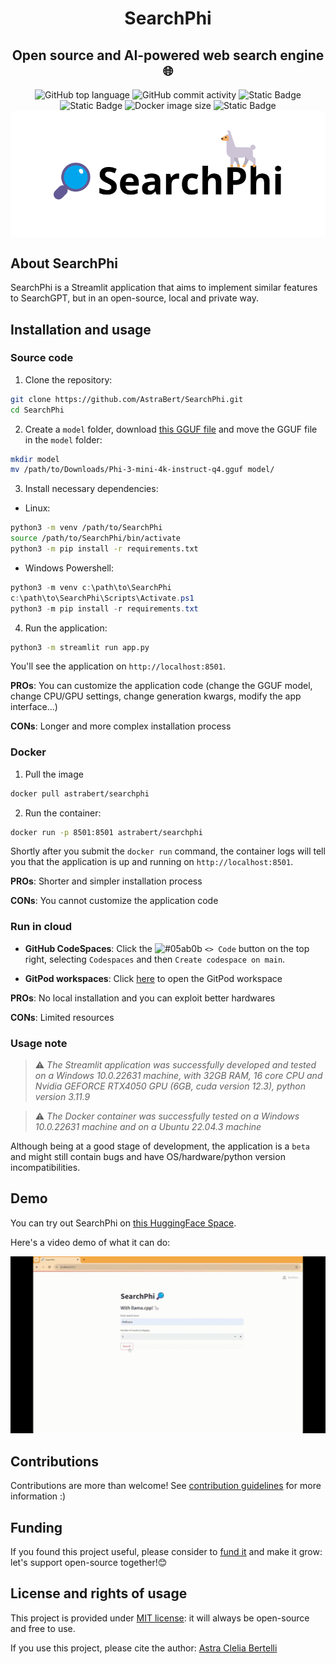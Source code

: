 <h1 align="center">SearchPhi</h1>
<h2 align="center">Open source and AI-powered web search engine🌐</h2>


<div align="center">
    <img src="https://img.shields.io/github/languages/top/AstraBert/SearchPhi" alt="GitHub top language">
   <img src="https://img.shields.io/github/commit-activity/t/AstraBert/SearchPhi" alt="GitHub commit activity">
   <img src="https://img.shields.io/badge/Status-stable_beta-green" alt="Static Badge">
   <img src="https://img.shields.io/badge/Release-v0.0_beta.0-purple" alt="Static Badge">
   <img src="https://img.shields.io/docker/image-size/astrabert/searchphi
   " alt="Docker image size">
   <img src="https://img.shields.io/badge/Supported_platforms-Windows/POSIX-brown" alt="Static Badge">
   <div>
        <img src="./imgs/SearchPhi_logo.png" alt="Logo" align="center">
   </div>
</div>

## About SearchPhi

SearchPhi is a Streamlit application that aims to implement similar features to SearchGPT, but in an open-source, local and private way. 

## Installation and usage

### Source code

1. Clone the repository:

```bash
git clone https://github.com/AstraBert/SearchPhi.git
cd SearchPhi
```

2. Create a `model` folder, download [this GGUF file](https://huggingface.co/microsoft/Phi-3-mini-4k-instruct-gguf/blob/main/Phi-3-mini-4k-instruct-q4.gguf) and move the GGUF file in the `model` folder:

```bash
mkdir model
mv /path/to/Downloads/Phi-3-mini-4k-instruct-q4.gguf model/
```

3. Install necessary dependencies:
  - Linux:
```bash
python3 -m venv /path/to/SearchPhi
source /path/to/SearchPhi/bin/activate
python3 -m pip install -r requirements.txt
```
  - Windows Powershell:
```Powershell
python3 -m venv c:\path\to\SearchPhi
c:\path\to\SearchPhi\Scripts\Activate.ps1
python3 -m pip install -r requirements.txt
```


4. Run the application:

```bash
python3 -m streamlit run app.py
```

You'll see the application on `http://localhost:8501`.

**PROs**: You can customize the application code (change the GGUF model, change CPU/GPU settings, change generation kwargs, modify the app interface...)

**CONs**: Longer and more complex installation process

### Docker

1. Pull the image

```bash
docker pull astrabert/searchphi
```

2. Run the container:

```bash
docker run -p 8501:8501 astrabert/searchphi
```

Shortly after you submit the `docker run` command, the container logs will tell you that the application is up and running on `http://localhost:8501`.

**PROs**: Shorter and simpler installation process

**CONs**: You cannot customize the application code

### Run in cloud

- **GitHub CodeSpaces**: Click the ![#05ab0b](https://placehold.co/15x15/05ab0b/05ab0b.png) `<> Code` button on the top right, selecting `Codespaces` and then `Create codespace on main`.

- **GitPod workspaces**: Click [here](https://gitpod.io/#https://github.com/AstraBert/SearchPhi) to open the GitPod workspace

**PROs**: No local installation and you can exploit better hardwares

**CONs**: Limited resources

### Usage note

> ⚠️ _The Streamlit application was successfully developed and tested on a Windows 10.0.22631 machine, with 32GB RAM, 16 core CPU and Nvidia GEFORCE RTX4050 GPU (6GB, cuda version 12.3), python version 3.11.9_

> ⚠️ _The Docker container was successfully tested on a Windows 10.0.22631 machine and on a Ubuntu 22.04.3 machine_ 

Although being at a good stage of development, the application is a `beta` and might still contain bugs and have OS/hardware/python version incompatibilities.

## Demo

You can try out SearchPhi on [this HuggingFace Space](https://huggingface.co/spaces/as-cle-bert/SearchPhi). 

Here's a video demo of what it can do:

![Video demo for SearechPhi](./imgs/demo.gif)

## Contributions

Contributions are more than welcome! See [contribution guidelines](./CONTRIBUTING.md) for more information :)

## Funding

If you found this project useful, please consider to [fund it](https://github.com/sponsors/AstraBert) and make it grow: let's support open-source together!😊

## License and rights of usage

This project is provided under [MIT license](./LICENSE): it will always be open-source and free to use.

If you use this project, please cite the author: [Astra Clelia Bertelli](https://astrabert.vercel.app)


